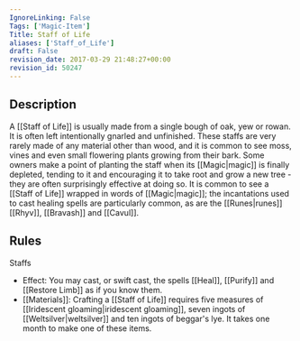 ```yaml
---
IgnoreLinking: False
Tags: ['Magic-Item']
Title: Staff of Life
aliases: ['Staff_of_Life']
draft: False
revision_date: 2017-03-29 21:48:27+00:00
revision_id: 50247
---
```


## Description
A [[Staff of Life]] is usually made from a single bough of oak, yew or rowan. It is often left intentionally gnarled and unfinished. These staffs are very rarely made of any material other than wood, and it is common to see moss, vines and even small flowering plants growing from their bark. Some owners make a point of planting the staff when its [[Magic|magic]] is finally depleted, tending to it and encouraging it to take root and grow a new tree - they are often surprisingly effective at doing so.
It is common to see a [[Staff of Life]] wrapped in words of [[Magic|magic]]; the incantations used to cast healing spells are particularly common, as are the [[Runes|runes]] [[Rhyv]], [[Bravash]] and [[Cavul]].
## Rules
Staffs
* Effect: You may cast, or swift cast, the spells [[Heal]], [[Purify]] and [[Restore Limb]] as if you know them.
* [[Materials]]: Crafting a [[Staff of Life]] requires five measures of [[Iridescent gloaming|iridescent gloaming]], seven ingots of [[Weltsilver|weltsilver]] and ten ingots of beggar's lye. It takes one month to make one of these items.